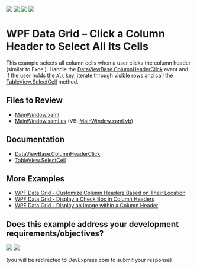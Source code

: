 <!-- default badges list -->
![](https://img.shields.io/endpoint?url=https://codecentral.devexpress.com/api/v1/VersionRange/128652747/22.2.2%2B)
[![](https://img.shields.io/badge/Open_in_DevExpress_Support_Center-FF7200?style=flat-square&logo=DevExpress&logoColor=white)](https://supportcenter.devexpress.com/ticket/details/E2926)
[![](https://img.shields.io/badge/📖_How_to_use_DevExpress_Examples-e9f6fc?style=flat-square)](https://docs.devexpress.com/GeneralInformation/403183)
[![](https://img.shields.io/badge/💬_Leave_Feedback-feecdd?style=flat-square)](#does-this-example-address-your-development-requirementsobjectives)
<!-- default badges end -->

# WPF Data Grid – Click a Column Header to Select All Its Cells

This example selects all column cells when a user clicks the column header (similar to Excel). Handle the [DataViewBase.ColumnHeaderClick](https://docs.devexpress.com/WPF/DevExpress.Xpf.Grid.DataViewBase.ColumnHeaderClick) event and if the user holds the `Alt` key, iterate through visible rows and call the [TableView.SelectCell](https://docs.devexpress.com/WPF/DevExpress.Xpf.Grid.TableView.SelectCell(System.Int32-DevExpress.Xpf.Grid.GridColumn)) method.

## Files to Review

* [MainWindow.xaml](./CS/B183292SelectingColumnsByClickOnHeader/MainWindow.xaml)
* [MainWindow.xaml.cs](./CS/B183292SelectingColumnsByClickOnHeader/MainWindow.xaml.cs) (VB: [MainWindow.xaml.vb](./VB/B183292SelectingColumnsByClickOnHeader/MainWindow.xaml.vb))

## Documentation

* [DataViewBase.ColumnHeaderClick](https://docs.devexpress.com/WPF/DevExpress.Xpf.Grid.DataViewBase.ColumnHeaderClick)
* [TableView.SelectCell](https://docs.devexpress.com/WPF/DevExpress.Xpf.Grid.TableView.SelectCell(System.Int32-DevExpress.Xpf.Grid.GridColumn))

## More Examples

* [WPF Data Grid - Customize Column Headers Based on Their Location](https://github.com/DevExpress-Examples/wpf-data-grid-customize-column-headers-based-on-location)
* [WPF Data Grid - Display a Check Box in Column Headers](https://github.com/DevExpress-Examples/wpf-data-grid-display-check-box-in-column-headers)
* [WPF Data Grid - Display an Image within a Column Header](https://github.com/DevExpress-Examples/how-to-display-an-image-within-a-column-header-e1629)
<!-- feedback -->
## Does this example address your development requirements/objectives?

[<img src="https://www.devexpress.com/support/examples/i/yes-button.svg"/>](https://www.devexpress.com/support/examples/survey.xml?utm_source=github&utm_campaign=wpf-data-grid-click-column-header-to-select-all-its-cells&~~~was_helpful=yes) [<img src="https://www.devexpress.com/support/examples/i/no-button.svg"/>](https://www.devexpress.com/support/examples/survey.xml?utm_source=github&utm_campaign=wpf-data-grid-click-column-header-to-select-all-its-cells&~~~was_helpful=no)

(you will be redirected to DevExpress.com to submit your response)
<!-- feedback end -->
